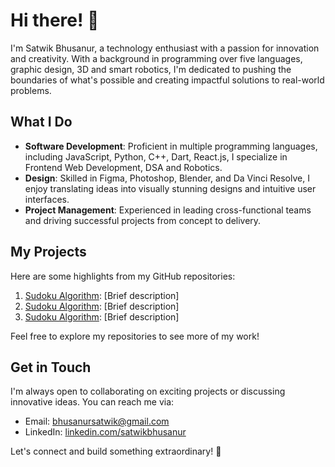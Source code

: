 # Hi there! 👋

I'm Satwik Bhusanur, a technology enthusiast with a passion for innovation and creativity. With a background in programming over five languages, graphic design, 3D and smart robotics, I'm dedicated to pushing the boundaries of what's possible and creating impactful solutions to real-world problems.

## What I Do

- **Software Development**: Proficient in multiple programming languages, including JavaScript, Python, C++, Dart, React.js, I specialize in Frontend Web Development, DSA and Robotics.
- **Design**: Skilled in Figma, Photoshop, Blender, and Da Vinci Resolve, I enjoy translating ideas into visually stunning designs and intuitive user interfaces.
- **Project Management**: Experienced in leading cross-functional teams and driving successful projects from concept to delivery.

## My Projects

Here are some highlights from my GitHub repositories:

1. [Sudoku Algorithm](https://voidconsole/sudoku-algorithm): [Brief description]
1. [Sudoku Algorithm](https://voidconsole/sudoku-algorithm): [Brief description]
1. [Sudoku Algorithm](https://voidconsole/sudoku-algorithm): [Brief description]

Feel free to explore my repositories to see more of my work!

## Get in Touch

I'm always open to collaborating on exciting projects or discussing innovative ideas. You can reach me via:

- Email: [bhusanursatwik@gmail.com](bhusanursatwik@gmail.com)
- LinkedIn: [linkedin.com/satwikbhusanur](https://linkedin.com/in/satwikbhusanur)

Let's connect and build something extraordinary! 🚀
